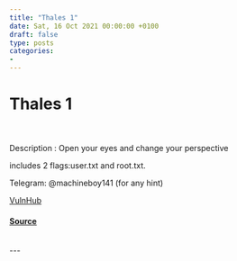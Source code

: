 ```yaml
---
title: "Thales 1"
date: Sat, 16 Oct 2021 00:00:00 +0100
draft: false
type: posts
categories: 
- 
---
```

# Thales 1

<br/>

<br/>
Description : Open your eyes and change your perspective

includes 2 flags:user.txt and root.txt.

Telegram: @machineboy141 (for any hint)

  
  
  
[VulnHub](https://www.vulnhub.com/)

#### [Source](https://www.vulnhub.com/entry/thales_1,749/)

<br/>
---
